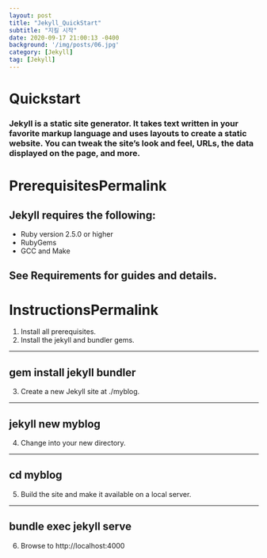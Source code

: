 ```yaml
---
layout: post
title: "Jekyll_QuickStart"
subtitle: "지킬 시작"
date: 2020-09-17 21:00:13 -0400
background: '/img/posts/06.jpg'
category: [Jekyll]
tag: [Jekyll]
---
```


# Quickstart
### Jekyll is a static site generator. It takes text written in your favorite markup language and uses layouts to create a static website. You can tweak the site’s look and feel, URLs, the data displayed on the page, and more.

# PrerequisitesPermalink
## Jekyll requires the following:

+ Ruby version 2.5.0 or higher
+ RubyGems
+ GCC and Make
## See Requirements for guides and details.

# InstructionsPermalink
1. Install all prerequisites.
2. Install the jekyll and bundler gems.
---
gem install jekyll bundler
---
3. Create a new Jekyll site at ./myblog.
---
jekyll new myblog
---
4. Change into your new directory.
---
cd myblog
---
5. Build the site and make it available on a local server.
---
bundle exec jekyll serve
---
6. Browse to http://localhost:4000
